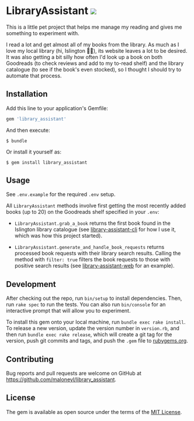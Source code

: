 # LibraryAssistant ![](https://travis-ci.org/maloneyl/library_assistant.svg?branch=master)

This is a little pet project that helps me manage my reading and gives me something to experiment with. 

I read a lot and get almost all of my books from the library. As much as I love my local library (hi, Islington 👋🏽), its website leaves a lot to be desired. It was also getting a bit silly how often I'd look up a book on both Goodreads (to check reviews and add to my to-read shelf) and the library catalogue (to see if the book's even stocked), so I thought I should try to automate that process.

## Installation

Add this line to your application's Gemfile:

```ruby
gem 'library_assistant'
```

And then execute:

    $ bundle

Or install it yourself as:

    $ gem install library_assistant

## Usage

See `.env.example` for the required `.env` setup.

All `LibraryAssistant` methods involve first getting the most recently added books (up to 20) on the Goodreads shelf specified in your `.env`:

* `LibraryAssistant.grab_a_book` returns the first book found in the Islington library catalogue (see [library-assistant-cli](https://github.com/maloneyl/library-assistant-cli) for how I use it, which was how this project started). 

* `LibraryAssistant.generate_and_handle_book_requests` returns processed book requests with their library search results. Calling the method with `filter: true` filters the book requests to those with positive search results (see [library-assistant-web](https://github.com/maloneyl/library-assistant-web) for an example).

## Development

After checking out the repo, run `bin/setup` to install dependencies. Then, run `rake spec` to run the tests. You can also run `bin/console` for an interactive prompt that will allow you to experiment.

To install this gem onto your local machine, run `bundle exec rake install`. To release a new version, update the version number in `version.rb`, and then run `bundle exec rake release`, which will create a git tag for the version, push git commits and tags, and push the `.gem` file to [rubygems.org](https://rubygems.org).

## Contributing

Bug reports and pull requests are welcome on GitHub at https://github.com/maloneyl/library_assistant.

## License

The gem is available as open source under the terms of the [MIT License](https://opensource.org/licenses/MIT).
